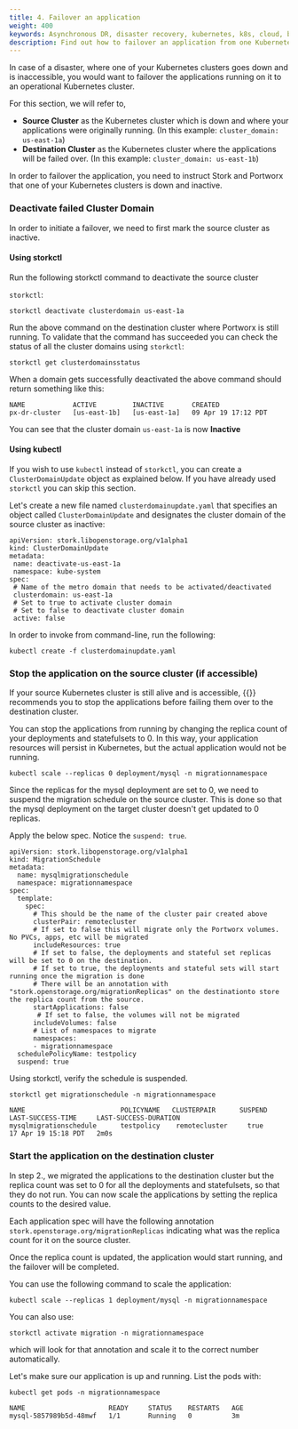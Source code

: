 ```yaml
---
title: 4. Failover an application
weight: 400
keywords: Asynchronous DR, disaster recovery, kubernetes, k8s, cloud, backup, restore, snapshot, migration
description: Find out how to failover an application from one Kubernetes cluster to another.
---
```


In case of a disaster, where one of your Kubernetes clusters goes down and is inaccessible, you would want to failover the applications running on it to an operational Kubernetes cluster.

For this section, we will refer to,

* **Source Cluster** as the Kubernetes cluster which is down and where your applications were originally running. (In this example: `cluster_domain: us-east-1a`)
* **Destination Cluster** as the Kubernetes cluster where the applications will be failed over. (In this example: `cluster_domain: us-east-1b`)

In order to failover the application, you need to instruct Stork and Portworx that one of your Kubernetes clusters is down and inactive.

### Deactivate failed Cluster Domain

In order to initiate a failover, we need to first mark the source cluster as inactive.

#### Using storkctl

Run the following storkctl command to deactivate the source cluster

`storkctl`:

```text
storkctl deactivate clusterdomain us-east-1a
```

Run the above command on the destination cluster where Portworx is still running. To validate that the command has succeeded you can check the status of all the cluster domains using `storkctl`:

```text
storkctl get clusterdomainsstatus
```

When a domain gets successfully deactivated the above command should return something like this:

```
NAME            ACTIVE         INACTIVE       CREATED
px-dr-cluster   [us-east-1b]   [us-east-1a]   09 Apr 19 17:12 PDT
```

You can see that the cluster domain `us-east-1a` is now **Inactive**

#### Using kubectl

If you wish to use `kubectl` instead of `storkctl`, you can create a `ClusterDomainUpdate` object as explained below. If you have already used `storkctl` you can skip this section.

Let's create a new file named `clusterdomainupdate.yaml` that specifies an object called `ClusterDomainUpdate` and designates the cluster domain of the source cluster as inactive:

 ```text
apiVersion: stork.libopenstorage.org/v1alpha1
kind: ClusterDomainUpdate
metadata:
  name: deactivate-us-east-1a
  namespace: kube-system
spec:
  # Name of the metro domain that needs to be activated/deactivated
  clusterdomain: us-east-1a
  # Set to true to activate cluster domain
  # Set to false to deactivate cluster domain
  active: false
 ```

In order to invoke from command-line, run the following:

```text
kubectl create -f clusterdomainupdate.yaml
```

### Stop the application on the source cluster (if accessible)

If your source Kubernetes cluster is still alive and is accessible, {{<companyName>}} recommends you to stop the applications before failing them over to the destination cluster.

You can stop the applications from running by changing the replica count of your deployments and statefulsets to 0. In this way, your application resources will persist in Kubernetes, but the actual application would not be running.

```text
kubectl scale --replicas 0 deployment/mysql -n migrationnamespace
```

Since the replicas for the mysql deployment are set to 0, we need to suspend the migration schedule on the source cluster. This is done so that the mysql deployment on the target cluster doesn't get updated to 0 replicas.

Apply the below spec. Notice the `suspend: true`.

```text
apiVersion: stork.libopenstorage.org/v1alpha1
kind: MigrationSchedule
metadata:
  name: mysqlmigrationschedule
  namespace: migrationnamespace
spec:
  template:
    spec:
      # This should be the name of the cluster pair created above
      clusterPair: remotecluster
      # If set to false this will migrate only the Portworx volumes. No PVCs, apps, etc will be migrated
      includeResources: true
      # If set to false, the deployments and stateful set replicas will be set to 0 on the destination.
      # If set to true, the deployments and stateful sets will start running once the migration is done
      # There will be an annotation with "stork.openstorage.org/migrationReplicas" on the destinationto store the replica count from the source.
      startApplications: false
       # If set to false, the volumes will not be migrated
      includeVolumes: false
      # List of namespaces to migrate
      namespaces:
      - migrationnamespace
  schedulePolicyName: testpolicy
  suspend: true
```

Using storkctl, verify the schedule is suspended.

```text
storkctl get migrationschedule -n migrationnamespace
```

```output
NAME                        POLICYNAME   CLUSTERPAIR      SUSPEND   LAST-SUCCESS-TIME     LAST-SUCCESS-DURATION
mysqlmigrationschedule      testpolicy    remotecluster     true      17 Apr 19 15:18 PDT   2m0s
```


### Start the application on the destination cluster

In step 2., we migrated the applications to the destination cluster but the replica count was set to 0 for all the deployments and statefulsets, so that they do not run.
You can now scale the applications by setting the replica counts to the desired value.

Each application spec will have the following annotation `stork.openstorage.org/migrationReplicas` indicating what was the replica count for it on the source cluster.

Once the replica count is updated, the application would start running, and the failover will be completed.

You can use the following command to scale the application:

```text
kubectl scale --replicas 1 deployment/mysql -n migrationnamespace
```

You can also use:

```text
storkctl activate migration -n migrationnamespace
```

which will look for that annotation and scale it to the correct number automatically.

Let's make sure our application is up and running. List the pods with:

```text
kubectl get pods -n migrationnamespace
```

```output
NAME                     READY     STATUS    RESTARTS   AGE
mysql-5857989b5d-48mwf   1/1       Running   0          3m
```
